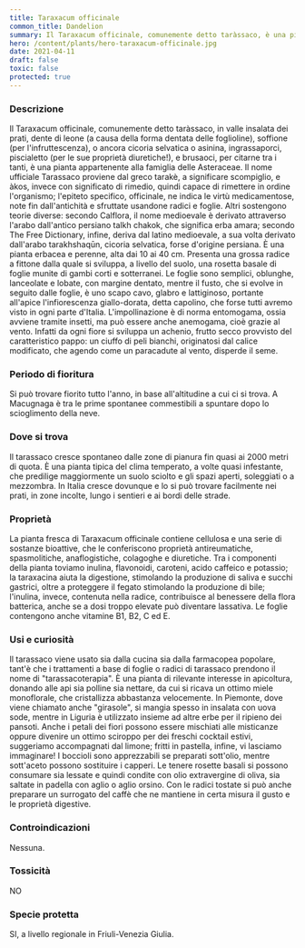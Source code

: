```yaml
---
title: Taraxacum officinale
common_title: Dandelion
summary: Il Taraxacum officinale, comunemente detto taràssaco, è una pianta appartenente alla famiglia delle Asteraceae.
hero: /content/plants/hero-taraxacum-officinale.jpg
date: 2021-04-11
draft: false
toxic: false
protected: true
---
```

### Descrizione
Il Taraxacum officinale, comunemente detto taràssaco, in valle insalata dei prati, dente di leone (a causa della forma dentata delle foglioline), soffione (per l'infruttescenza), o ancora cicoria selvatica o asinina, ingrassaporci, piscialetto (per le sue proprietà diuretiche!), e brusaoci, per citarne tra i tanti, è una pianta appartenente alla famiglia delle Asteraceae.
Il nome ufficiale Tarassaco proviene dal greco tarakè, a significare scompiglio, e àkos, invece con significato di rimedio, quindi capace di rimettere in ordine l'organismo; l'epiteto specifico, officinale, ne indica le virtù medicamentose, note fin dall'antichità e sfruttate usandone radici e foglie.
Altri sostengono teorie diverse: secondo Calflora, il nome medioevale è derivato attraverso l'arabo dall'antico persiano talkh chakok, che significa erba amara; secondo The Free Dictionary, infine, deriva dal latino medioevale, a sua volta derivato dall'arabo tarakhshaqūn, cicoria selvatica, forse d'origine persiana.
È una pianta erbacea e perenne, alta dai 10 ai 40 cm. Presenta una grossa radice a fittone dalla quale si sviluppa, a livello del suolo, una rosetta basale di foglie munite di gambi corti e sotterranei.
Le foglie sono semplici, oblunghe, lanceolate e lobate, con margine dentato, mentre il fusto, che si evolve in seguito dalle foglie, è uno scapo cavo, glabro e lattiginoso, portante all'apice l'infiorescenza giallo-dorata, detta capolino, che forse tutti avremo visto in ogni parte d'Italia.
L'impollinazione è di norma entomogama, ossia avviene tramite insetti, ma può essere anche anemogama, cioè grazie al vento. Infatti da ogni fiore si sviluppa un achenio, frutto secco provvisto del caratteristico pappo: un ciuffo di peli bianchi, originatosi dal calice modificato, che agendo come un paracadute al vento, disperde il seme.

### Periodo di fioritura
Si può trovare fiorito tutto l'anno, in base all'altitudine a cui ci si trova. A Macugnaga è tra le prime spontanee commestibili a spuntare dopo lo scioglimento della neve.

### Dove si trova
Il tarassaco cresce spontaneo dalle zone di pianura fin quasi ai 2000 metri di quota. È una pianta tipica del clima temperato, a volte quasi infestante, che predilige maggiormente un suolo sciolto e gli spazi aperti, soleggiati o a mezzombra. In Italia cresce dovunque e lo si può trovare facilmente nei prati, in zone incolte, lungo i sentieri e ai bordi delle strade.

### Proprietà
La pianta fresca di Taraxacum officinale contiene cellulosa e una serie di sostanze bioattive, che le conferiscono proprietà antireumatiche, spasmolitiche, anaflogistiche, colagoghe e diuretiche.
Tra i componenti della pianta toviamo inulina, flavonoidi, caroteni, acido caffeico e potassio; la taraxacina aiuta la digestione, stimolando la produzione di saliva e succhi gastrici, oltre a proteggere il fegato stimolando la produzione di bile; l'inulina, invece, contenuta nella radice, contribuisce al benessere della flora batterica, anche se a dosi troppo elevate può diventare lassativa.
Le foglie contengono anche vitamine B1, B2, C ed E.

### Usi e curiosità
Il tarassaco viene usato sia dalla cucina sia dalla farmacopea popolare, tant'è che i trattamenti a base di foglie o radici di tarassaco prendono il nome di "tarassacoterapia".
È una pianta di rilevante interesse in apicoltura, donando alle api sia polline sia nettare, da cui si ricava un ottimo miele monoflorale, che cristallizza abbastanza velocemente.
In Piemonte, dove viene chiamato anche "girasole", si mangia spesso in insalata con uova sode, mentre in Liguria è utilizzato insieme ad altre erbe per il ripieno dei pansoti.
Anche i petali dei fiori possono essere mischiati alle misticanze oppure divenire un ottimo sciroppo per dei freschi cocktail estivi, suggeriamo accompagnati dal limone; fritti in pastella, infine, vi lasciamo immaginare!
I boccioli sono apprezzabili se preparati sott'olio, mentre sott'aceto possono sostituire i capperi.
Le tenere rosette basali si possono consumare sia lessate e quindi condite con olio extravergine di oliva, sia saltate in padella con aglio o aglio orsino.
Con le radici tostate si può anche preparare un surrogato del caffè che ne mantiene in certa misura il gusto e le proprietà digestive.

### Controindicazioni
Nessuna.

### Tossicità
NO

### Specie protetta
SI, a livello regionale in Friuli-Venezia Giulia.